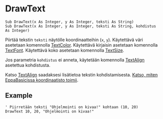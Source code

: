 <!--graphics-->
DrawText
========

```eppabasic
Sub DrawText(x As Integer, y As Integer, teksti As String)
Sub DrawText(x As Integer, y As Integer, teksti As String, kohdistus As Integer)
```

Piirtää tekstin `teksti` näytölle koordinaatteihin (`x`, `y`).
Käytettävä väri asetetaan komennolla [TextColor](manual:textcolor).
Käytettävä kirjaisin asetetaan komennolla [TextFont](manual:textfont).
Käytettävä koko asetetaan komennolla [TextSize](manual:textsize).

Jos parametria `kohdistus` ei anneta, käytetään komennolla
[TextAlign](manual:textalign) asetettua kohdistusta.

Katso [TextAlign](manual:textalign) saadaksesi lisätietoa tekstin kohdistamisesta.
[Katso, miten EppaBasicissa koordinaatisto toimii](manual:/coordinates).


Example
----------
```eppabasic
' Piirretään teksti "Ohjelmointi on kivaa!" kohtaan (10, 20)
DrawText 10, 20, "Ohjelmointi on kivaa!"
```
